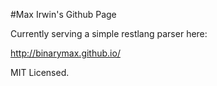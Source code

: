 #Max Irwin's Github Page

Currently serving a simple restlang parser here:

http://binarymax.github.io/

MIT Licensed.